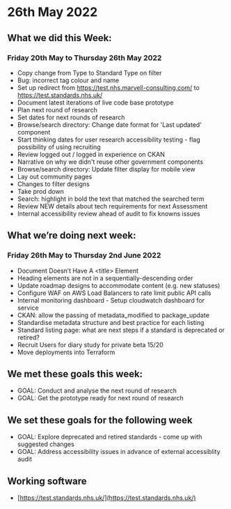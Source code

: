 # 26th May 2022 

## What we did this Week:
### Friday 20th May to Thursday 26th May 2022
* Copy change from Type to  Standard Type on filter
* Bug: incorrect tag colour and name
* Set up redirect from https://test.nhs.marvell-consulting.com/ to https://test.standards.nhs.uk/
* Document latest iterations of live code base prototype
* Plan next round of research
* Set dates for next rounds of research
* Browse/search directory: Change date format for 'Last updated' component
* Start thinking dates for user research accessibility testing - flag possibility of using recruiting
* Review logged out / logged in experience on CKAN
* Narrative on why we didn't reuse other government components
* Browse/search directory: Update filter display for mobile view
* Lay out community pages
* Changes to filter designs
* Take prod down
* Search: highlight in bold the text that matched the searched term
* Review NEW details about tech requirements for next Assessment
* Internal accessibility review ahead of audit to fix knowns issues

## What we’re doing next week:
### Friday 26th May to Thursday 2nd June 2022 
* Document Doesn’t Have A \<title\> Element
* Heading elements are not in a sequentially-descending order
* Update roadmap designs to accommodate content (e.g. new statuses)
* Configure WAF on AWS Load Balancers to rate limit public API calls
* Internal monitoring dashboard - Setup cloudwatch dashboard for service
* CKAN: allow the passing of metadata_modified to package_update
* Standardise metadata structure and best practice for each listing
* Standard listing page: what are next steps if a standard is deprecated or retired?
* Recruit Users for diary study for private beta 15/20
* Move deployments into Terraform

## We met these goals this week:
* GOAL: Conduct and analyse the next round of research
* GOAL: Get the prototype ready for next round of research

## We set these goals for the following week
* GOAL: Explore deprecated and retired standards - come up with suggested changes
* GOAL: Address accessibility issues in advance of external accessiblity audit

## Working software

* [https://test.standards.nhs.uk/](https://test.standards.nhs.uk/) 

